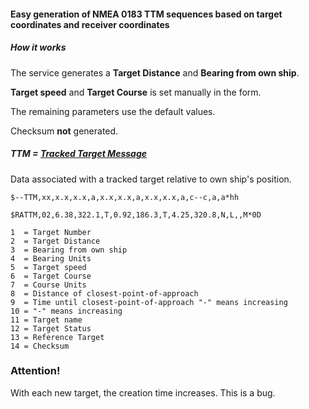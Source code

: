 #### Easy generation of NMEA 0183 TTM sequences based on target coordinates and receiver coordinates

##### How it works

The service generates a **Target Distance** and **Bearing from own ship**. 

**Target speed** and **Target Course** is set manually in the form.

The remaining parameters use the default values. 

Checksum **not** generated.

##### TTM  = [Tracked Target Message](http://www.catb.org/gpsd/NMEA.html#_ttm_tracked_target_message)

Data associated with a tracked target relative to own ship's position.

```
$--TTM,xx,x.x,x.x,a,x.x,x.x,a,x.x,x.x,a,c--c,a,a*hh

$RATTM,02,6.38,322.1,T,0.92,186.3,T,4.25,320.8,N,L,,M*0D

1  = Target Number
2  = Target Distance
3  = Bearing from own ship
4  = Bearing Units
5  = Target speed
6  = Target Course
7  = Course Units
8  = Distance of closest-point-of-approach
9  = Time until closest-point-of-approach "-" means increasing
10 = "-" means increasing
11 = Target name
12 = Target Status
13 = Reference Target
14 = Checksum
```

### Attention!

With each new target, the creation time increases. This is a bug.
